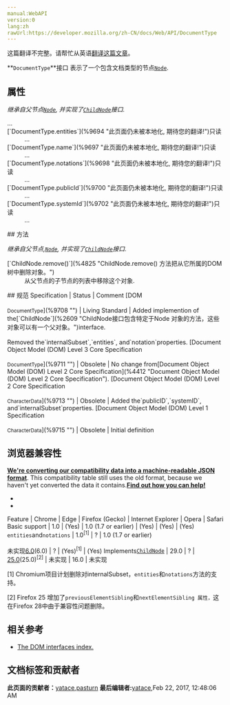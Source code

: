 ```yaml
---
manual:WebAPI
version:0
lang:zh
rawUrl:https://developer.mozilla.org/zh-CN/docs/Web/API/DocumentType
---
```




这篇翻译不完整。请帮忙从英语[翻译这篇文章](%9691 "")。






**`DocumentType`**接口 表示了一个包含文档类型的节点[`Node`](%2954 "Node是一个接口，许多DOM类型从这个接口继承，并允许类似地处理（或测试）这些各种类型。").


## 属性<a name="属性"></a>


<em>继承自父节点[`Node`](%2954 "Node是一个接口，许多DOM类型从这个接口继承，并允许类似地处理（或测试）这些各种类型。"), 并实现了[`ChildNode`](%2609 "ChildNode接口包含特定于Node 对象的方法，这些对象可以有一个父对象。")接口.</em>

<dl><dt>...</dt><dt>[`DocumentType.entities`](%9694 "此页面仍未被本地化, 期待您的翻译!")只读<i></i></dt><dd>...</dd><dt>[`DocumentType.name`](%9697 "此页面仍未被本地化, 期待您的翻译!")只读</dt><dd>...</dd><dt>[`DocumentType.notations`](%9698 "此页面仍未被本地化, 期待您的翻译!")只读<i></i></dt><dd>...</dd><dt>[`DocumentType.publicId`](%9700 "此页面仍未被本地化, 期待您的翻译!")只读</dt><dd>...</dd><dt>[`DocumentType.systemId`](%9702 "此页面仍未被本地化, 期待您的翻译!")只读</dt><dd>...</dd></dl>
## 方法<a name="方法"></a>


<em>继承自父节点,[`Node`](%2954 "Node是一个接口，许多DOM类型从这个接口继承，并允许类似地处理（或测试）这些各种类型。"), 并实现了[`ChildNode`](%2609 "ChildNode接口包含特定于Node 对象的方法，这些对象可以有一个父对象。")接口.</em>

<dl><dt>[`ChildNode.remove()`](%4825 "ChildNode.remove() 方法把从它所属的DOM树中删除对象。")<i></i></dt><dd>从父节点的子节点的列表中移除这个对象.</dd></dl>
## 规范<a name="规范"></a>
Specification | Status | Comment 
[DOM<br></br><small>DocumentType</small>](%9708 "") | Living Standard | Added implemention of the[`ChildNode`](%2609 "ChildNode接口包含特定于Node 对象的方法，这些对象可以有一个父对象。")interface.<br></br>Removed the`internalSubset`,`entities`, and`notation`properties. 
[Document Object Model (DOM) Level 3 Core Specification<br></br><small>DocumentType</small>](%9711 "") | Obsolete | No change from[Document Object Model (DOM) Level 2 Core Specification](%4412 "Document Object Model (DOM) Level 2 Core Specification"). 
[Document Object Model (DOM) Level 2 Core Specification<br></br><small>CharacterData</small>](%9713 "") | Obsolete | Added the`publicID`,`systemID`, and`internalSubset`properties. 
[Document Object Model (DOM) Level 1 Specification<br></br><small>CharacterData</small>](%9715 "") | Obsolete | Initial definition 


## 浏览器兼容性<a name="浏览器兼容性"></a>


**[We&#39;re converting our compatibility data into a machine-readable JSON format](%3344 "")**. This compatibility table still uses the old format, because we haven&#39;t yet converted the data it contains.**[Find out how you can help!](%3392 "")**


* 
* 
Feature | Chrome | Edge | Firefox (Gecko) | Internet Explorer | Opera | Safari 
Basic support | 1.0 | (Yes) | 1.0 (1.7 or earlier) | (Yes) | (Yes) | (Yes) 
`entities`and`notations` | 1.0<sup>[1]</sup> | ? | 1.0 (1.7 or earlier)<br></br>未实现[6.0](%3569 "Released on 2011-08-16.")(6.0) | ? | (Yes)<sup>[1]</sup> | (Yes) 
Implements[`ChildNode`](%2609 "ChildNode接口包含特定于Node 对象的方法，这些对象可以有一个父对象。") | 29.0 | ? | [25.0](%3679 "Released on 2013-10-29.")(25.0)<sup>[2]</sup> | 未实现 | 16.0 | 未实现 





[1] Chromium项目计划删除对internalSubset，`entities`和`notations`方法的支持。



[2] Firefox 25 增加了`previousElementSibling`和`nextElementSibling 属性，`这在Firefox 28中由于兼容性问题删除。


## 相关参考<a name="相关参考"></a>

* [The DOM interfaces index.](%9728 "")



## 文档标签和贡献者
**此页面的贡献者：**[yatace](%9730 ""),[pasturn](%9731 "")
**最后编辑者:**[yatace](%9730 ""),<time>Feb 22, 2017, 12:48:06 AM</time>


